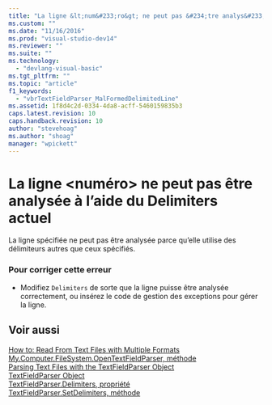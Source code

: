 ```yaml
---
title: "La ligne &lt;num&#233;ro&gt; ne peut pas &#234;tre analys&#233;e &#224; l’aide du Delimiters actuel | Microsoft Docs"
ms.custom: ""
ms.date: "11/16/2016"
ms.prod: "visual-studio-dev14"
ms.reviewer: ""
ms.suite: ""
ms.technology: 
  - "devlang-visual-basic"
ms.tgt_pltfrm: ""
ms.topic: "article"
f1_keywords: 
  - "vbrTextFieldParser_MalFormedDelimitedLine"
ms.assetid: 1f8d4c2d-0334-4da8-acff-5460159835b3
caps.latest.revision: 10
caps.handback.revision: 10
author: "stevehoag"
ms.author: "shoag"
manager: "wpickett"
---
```

# La ligne &lt;num&#233;ro&gt; ne peut pas &#234;tre analys&#233;e &#224; l’aide du Delimiters actuel
La ligne spécifiée ne peut pas être analysée parce qu’elle utilise des délimiteurs autres que ceux spécifiés.  
  
### Pour corriger cette erreur  
  
-   Modifiez `Delimiters` de sorte que la ligne puisse être analysée correctement, ou insérez le code de gestion des exceptions pour gérer la ligne.  
  
## Voir aussi  
 [How to: Read From Text Files with Multiple Formats](../Topic/How%20to:%20Read%20From%20Text%20Files%20with%20Multiple%20Formats%20in%20Visual%20Basic.md)   
 [My.Computer.FileSystem.OpenTextFieldParser, méthode](http://msdn.microsoft.com/fr-fr/e5869f85-c078-485f-8323-8dc716494546)   
 [Parsing Text Files with the TextFieldParser Object](/dotnet/visual-basic/developing-apps/programming/drives-directories-files/parsing-text-files-with-the-textfieldparser-object)   
 [TextFieldParser Object](/dotnet/visual-basic/language-reference/objects/textfieldparser-object)   
 [TextFieldParser.Delimiters, propriété](http://msdn.microsoft.com/fr-fr/4eb18f4d-3011-40a9-b668-be93eed0444f)   
 [TextFieldParser.SetDelimiters, méthode](http://msdn.microsoft.com/fr-fr/21fa40ec-5866-4d0e-9fd9-c708a190dcc9)
